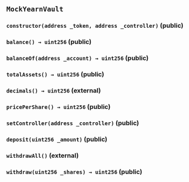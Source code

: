 ## `MockYearnVault`






### `constructor(address _token, address _controller)` (public)





### `balance() → uint256` (public)





### `balanceOf(address _account) → uint256` (public)





### `totalAssets() → uint256` (public)





### `decimals() → uint256` (external)





### `pricePerShare() → uint256` (public)





### `setController(address _controller)` (public)





### `deposit(uint256 _amount)` (public)





### `withdrawAll()` (external)





### `withdraw(uint256 _shares) → uint256` (public)









